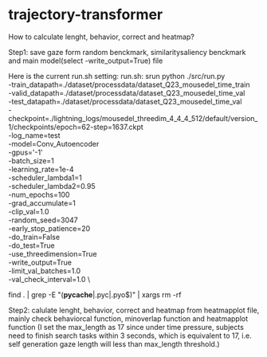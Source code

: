 # trajectory-transformer

How to calculate lenght, behavior, correct and heatmap?

Step1: save gaze form random benckmark, similaritysaliency benckmark and main model(select -write_output=True) file

Here is the current run.sh setting:
run.sh: srun python ./src/run.py \
        -train_datapath=./dataset/processdata/dataset_Q23_mousedel_time_train \
        -valid_datapath=./dataset/processdata/dataset_Q23_mousedel_time_val \
        -test_datapath=./dataset/processdata/dataset_Q23_mousedel_time_val \
        -checkpoint=./lightning_logs/mousedel_threedim_4_4_4_512/default/version_1/checkpoints/epoch=62-step=1637.ckpt \
        -log_name=test \
        -model=Conv_Autoencoder \
        -gpus='-1' \
        -batch_size=1 \
        -learning_rate=1e-4 \
        -scheduler_lambda1=1 \
        -scheduler_lambda2=0.95 \
        -num_epochs=100 \
        -grad_accumulate=1 \
        -clip_val=1.0 \
        -random_seed=3047 \
        -early_stop_patience=20 \
        -do_train=False \
        -do_test=True \
        -use_threedimension=True \
        -write_output=True \
        -limit_val_batches=1.0 \
        -val_check_interval=1.0 \

find . | grep -E "(__pycache__|\.pyc|\.pyo$)" | xargs rm -rf

Step2: calulate lenght, behavior, correct and heatmap from heatmapplot file, mainly check behaviorcal function, minoverlap function and heatmapplot function
(I set the max_length as 17 since under time pressure, subjects need to finish search tasks within 3 seconds, which is equivalent to 17, i.e. self generation gaze length will less than max_length threshold.)


